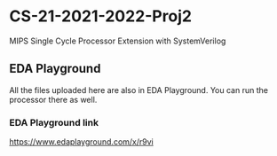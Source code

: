 # **CS-21-2021-2022-Proj2**
MIPS Single Cycle Processor Extension with SystemVerilog
## **EDA Playground**
All the files uploaded here are also in EDA Playground. You can run the processor there as well.
### **EDA Playground link**
https://www.edaplayground.com/x/r9vi
